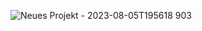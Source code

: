 ![Neues Projekt - 2023-08-05T195618 903](https://github.com/NextFightNetwork/.github/assets/114857048/b83342e0-107e-4c43-81d3-4648ef48bd8d)
